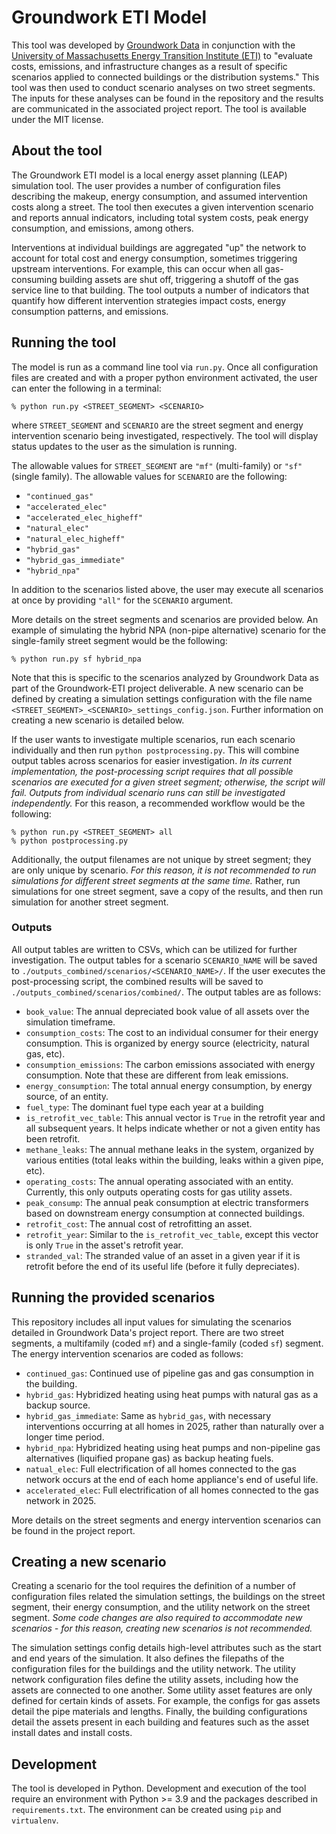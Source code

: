 # Groundwork ETI Model
This tool was developed by [Groundwork Data](https://www.groundworkdata.org/) in conjunction with the [University of Massachusetts Energy Transition Institute (ETI)](https://www.energytransitionumass.org/) to "evaluate costs, emissions, and infrastructure changes as a result of specific scenarios applied to connected buildings or the distribution systems." This tool was then used to conduct scenario analyses on two street segments. The inputs for these analyses can be found in the repository and the results are communicated in the associated project report. The tool is available under the MIT license.

## About the tool
The Groundwork ETI model is a local energy asset planning (LEAP) simulation tool. The user provides a number of configuration files describing the makeup, energy consumption, and assumed intervention costs along a street. The tool then executes a given intervention scenario and reports annual indicators, including total system costs, peak energy consumption, and emissions, among others.

Interventions at individual buildings are aggregated "up" the network to account for total cost and energy consumption, sometimes triggering upstream interventions. For example, this can occur when all gas-consuming building assets are shut off, triggering a shutoff of the gas service line to that building. The tool outputs a number of indicators that quantify how different intervention strategies impact costs, energy consumption patterns, and emissions.

## Running the tool
The model is run as a command line tool via `run.py`. Once all configuration files are created and with a proper python environment activated, the user can enter the following in a terminal:
```console
% python run.py <STREET_SEGMENT> <SCENARIO>
```
where `STREET_SEGMENT` and `SCENARIO` are the street segment and energy intervention scenario being investigated, respectively. The tool will display status updates to the user as the simulation is running.

The allowable values for `STREET_SEGMENT` are `"mf"` (multi-family) or `"sf"` (single family). The allowable values for `SCENARIO` are the following:
* `"continued_gas"`
* `"accelerated_elec"`
* `"accelerated_elec_higheff"`
* `"natural_elec"`
* `"natural_elec_higheff"`
* `"hybrid_gas"`
* `"hybrid_gas_immediate"`
* `"hybrid_npa"`

In addition to the scenarios listed above, the user may execute all scenarios at once by providing `"all"` for the `SCENARIO` argument.

More details on the street segments and scenarios are provided below. An example of simulating the hybrid NPA (non-pipe alternative) scenario for the single-family street segment would be the following:
```console
% python run.py sf hybrid_npa
```

Note that this is specific to the scenarios analyzed by Groundwork Data as part of the Groundwork-ETI project deliverable. A new scenario can be defined by creating a simulation settings configuration with the file name `<STREET_SEGMENT>_<SCENARIO>_settings_config.json`. Further information on creating a new scenario is detailed below.

If the user wants to investigate multiple scenarios, run each scenario individually and then run `python postprocessing.py`. This will combine output tables across scenarios for easier investigation. *In its current implementation, the post-processing script requires that all possible scenarios are executed for a given street segment; otherwise, the script will fail. Outputs from individual scenario runs can still be investigated independently.* For this reason, a recommended workflow would be the following:
```console
% python run.py <STREET_SEGMENT> all
% python postprocessing.py
```

Additionally, the output filenames are not unique by street segment; they are only unique by scenario. *For this reason, it is not recommended to run simulations for different street segments at the same time.* Rather, run simulations for one street segment, save a copy of the results, and then run simulation for another street segment.

### Outputs
All output tables are written to CSVs, which can be utilized for further investigation. The output tables for a scenario `SCENARIO_NAME` will be saved to `./outputs_combined/scenarios/<SCENARIO_NAME>/`. If the user executes the post-processing script, the combined results will be saved to `./outputs_combined/scenarios/combined/`. The output tables are as follows:
* `book_value`: The annual depreciated book value of all assets over the simulation timeframe.
* `consumption_costs`: The cost to an individual consumer for their energy consumption. This is organized by energy source (electricity, natural gas, etc).
* `consumption_emissions`: The carbon emissions associated with energy consumption. Note that these are different from leak emissions.
* `energy_consumption`: The total annual energy consumption, by energy source, of an entity.
* `fuel_type`: The dominant fuel type each year at a building
* `is_retrofit_vec_table`: This annual vector is `True` in the retrofit year and all subsequent years. It helps indicate whether or not a given entity has been retrofit.
* `methane_leaks`: The annual methane leaks in the system, organized by various entities (total leaks within the building, leaks within a given pipe, etc).
* `operating_costs`: The annual operating associated with an entity. Currently, this only outputs operating costs for gas utility assets.
* `peak_consump`: The annual peak consumption at electric transformers based on downstream energy consumption at connected buildings.
* `retrofit_cost`: The annual cost of retrofitting an asset.
* `retrofit_year`: Similar to the `is_retrofit_vec_table`, except this vector is only `True` in the asset's retrofit year.
* `stranded_val`: The stranded value of an asset in a given year if it is retrofit before the end of its useful life (before it fully depreciates).

## Running the provided scenarios
This repository includes all input values for simulating the scenarios detailed in Groundwork Data's project report. There are two street segments, a multifamily (coded `mf`) and a single-family (coded `sf`) segment. The energy intervention scenarios are coded as follows:
* `continued_gas`: Continued use of pipeline gas and gas consumption in the building.
* `hybrid_gas`: Hybridized heating using heat pumps with natural gas as a backup source.
* `hybrid_gas_immediate`: Same as `hybrid_gas`, with necessary interventions occurring at all homes in 2025, rather than naturally over a longer time period.
* `hybrid_npa`: Hybridized heating using heat pumps and non-pipeline gas alternatives (liquified propane gas) as backup heating fuels.
* `natual_elec`: Full electrification of all homes connected to the gas network occurs at the end of each home appliance's end of useful life.
* `accelerated_elec`: Full electrification of all homes connected to the gas network in 2025.

More details on the street segments and energy intervention scenarios can be found in the project report.

## Creating a new scenario
Creating a scenario for the tool requires the definition of a number of configuration files related the simulation settings, the buildings on the street segment, their energy consumption, and the utility network on the street segment. *Some code changes are also required to accommodate new scenarios - for this reason, creating new scenarios is not recommended.*

The simulation settings config details high-level attributes such as the start and end years of the simulation. It also defines the filepaths of the configuration files for the buildings and the utility network. The utility network configuration files define the utility assets, including how the assets are connected to one another. Some utility asset features are only defined for certain kinds of assets. For example, the configs for gas assets detail the pipe materials and lengths. Finally, the building configurations detail the assets present in each building and features such as the asset install dates and install costs.

## Development
The tool is developed in Python. Development and execution of the tool require an environment with Python >= 3.9 and the packages described in `requirements.txt`. The environment can be created using `pip` and `virtualenv`.
